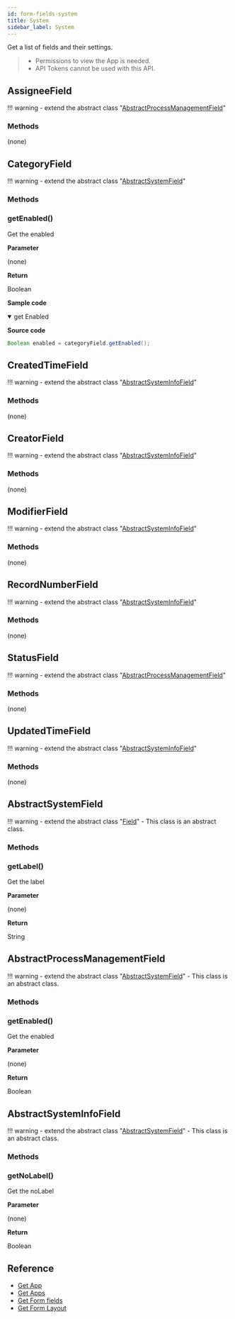 ```yaml
---
id: form-fields-system
title: System
sidebar_label: System
---
```


Get a list of fields and their settings.

> - Permissions to view the App is needed.
> - API Tokens cannot be used with this API.

## AssigneeField

!!! warning
    - extend the abstract class  "[AbstractProcessManagementField](#abstractprocessmanagementfield)"

### **Methods**

(none)

## CategoryField

!!! warning
    - extend the abstract class  "[AbstractSystemField](#abstractsystemfield)"

### **Methods**

### getEnabled()

Get the enabled

**Parameter**

(none)

**Return**

Boolean

**Sample code**

<details class="tab-container" open>
<Summary>get Enabled</Summary>

**Source code**

```java
Boolean enabled = categoryField.getEnabled();    
```

</details>

## CreatedTimeField

!!! warning
    - extend the abstract class  "[AbstractSystemInfoField](#abstractsysteminfofield)"

### **Methods**

(none)

## CreatorField

!!! warning
    - extend the abstract class  "[AbstractSystemInfoField](#abstractsysteminfofield)"

### **Methods**

(none)

## ModifierField

!!! warning
    - extend the abstract class  "[AbstractSystemInfoField](#abstractsysteminfofield)"

### **Methods**

(none)

## RecordNumberField

!!! warning
    - extend the abstract class  "[AbstractSystemInfoField](#abstractsysteminfofield)"

### **Methods**

(none)

## StatusField

!!! warning
    - extend the abstract class  "[AbstractProcessManagementField](#abstractprocessmanagementfield)"

### **Methods**

(none)

## UpdatedTimeField

!!! warning
    - extend the abstract class  "[AbstractSystemInfoField](#abstractsysteminfofield)"

### **Methods**

(none)

## AbstractSystemField

!!! warning
    - extend the abstract class  "[Field](../form-fields/#field)"
    - This class is an abstract class.

### **Methods**

### getLabel()

Get the label

**Parameter**

(none)

**Return**

String

## AbstractProcessManagementField

!!! warning
    - extend the abstract class  "[AbstractSystemField](#abstractsystemfield)"
    - This class is an abstract class.

### **Methods**

### getEnabled()

Get the enabled

**Parameter**

(none)

**Return**

Boolean

## AbstractSystemInfoField

!!! warning
    - extend the abstract class  "[AbstractSystemField](#abstractsystemfield)"
    - This class is an abstract class.

### **Methods**

### getNoLabel()

Get the noLabel

**Parameter**

(none)

**Return**

Boolean

## Reference

- [Get App](https://developer.kintone.io/hc/en-us/articles/212494888)
- [Get Apps](https://developer.kintone.io/hc/en-us/articles/115005336727)
- [Get Form fields](https://developer.kintone.io/hc/en-us/articles/115005509288)
- [Get Form Layout](https://developer.kintone.io/hc/en-us/articles/115005509068)